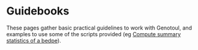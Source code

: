 # Guidebooks

These pages gather basic practical guidelines to work with Genotoul, and examples to use some of the scripts provided (eg [Compute summary statistics of a bedpe](script_bedpe_summary/script_bedpe_summary.md)).
